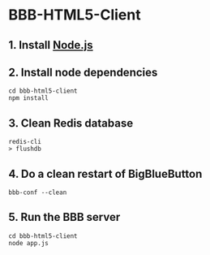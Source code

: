 BBB-HTML5-Client
================

## 1. Install [Node.js](http://www.nodejs.org)

## 2. Install node dependencies
```
cd bbb-html5-client
npm install
```

## 3. Clean Redis database
```
redis-cli
> flushdb
```

## 4. Do a clean restart of BigBlueButton
```
bbb-conf --clean
```

## 5. Run the BBB server
```
cd bbb-html5-client
node app.js
```
